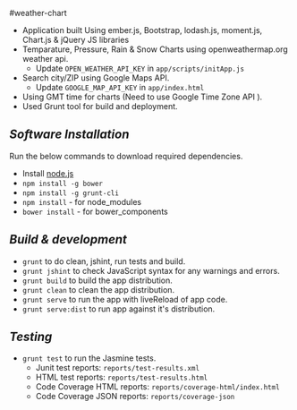 #weather-chart

* Application built Using ember.js, Bootstrap, lodash.js, moment.js, Chart.js & jQuery JS libraries
* Temparature, Pressure, Rain & Snow Charts using openweathermap.org weather api.
	* Update `OPEN_WEATHER_API_KEY` in `app/scripts/initApp.js`
* Search city/ZIP using Google Maps API.
	* Update `GOOGLE_MAP_API_KEY` in `app/index.html`
* Using GMT time for charts (Need to use Google Time Zone API ).
* Used Grunt tool for build and deployment.

## _Software Installation_

Run the below commands to download required dependencies.

* Install <a href="https://nodejs.org/download/" target="_blank">node.js</a>
* `npm install -g bower`
* `npm install -g grunt-cli`
* `npm install`  - for node_modules
* `bower install` - for bower_components

## _Build & development_

* `grunt` to do clean, jshint, run tests and build.
* `grunt jshint` to check JavaScript syntax for any warnings and errors. 
* `grunt build` to build the app distribution.
* `grunt clean` to clean the app distribution.
* `grunt serve` to run the app with liveReload of app code.
* `grunt serve:dist` to run app against it's distribution.

## _Testing_
* `grunt test` to run the Jasmine tests.
  * Junit test reports: `reports/test-results.xml`
  * HTML test reports: `reports/test-results.html`
  * Code Coverage HTML reports: `reports/coverage-html/index.html`
  * Code Coverage JSON reports: `reports/coverage-json`
